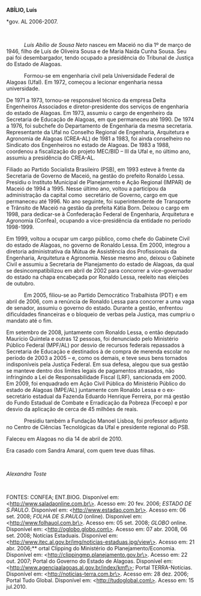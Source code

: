 **ABÍLIO, Luís**

\*gov. AL 2006-2007.

 

            *Luís Abílio de Sousa Neto* nasceu em Maceió no dia 1º de
março de 1946, filho de Luís de Oliveira Sousa e de Maria Naida Cunha
Sousa. Seu pai foi desembargador, tendo ocupado a presidência do
Tribunal de Justiça do Estado de Alagoas.

            Formou-se em engenharia civil pela Universidade Federal de
Alagoas (Ufal). Em 1972, começou a lecionar engenharia nessa
universidade.

De 1971 a 1973, tornou-se responsável técnico da empresa Delta
Engenheiros Associados e diretor-presidente dos serviços de engenharia
do estado de Alagoas. Em 1973, assumiu o cargo de engenheiro da
Secretaria de Educação de Alagoas, em que permaneceu até 1990. De 1974 a
1976, foi subchefe do Departamento de Engenharia da mesma secretaria.
Representante da Ufal no Conselho Regional de Engenharia, Arquitetura e
Agronomia de Alagoas (CREA-AL) de 1981 a 1983, foi ainda conselheiro no
Sindicato dos Engenheiros no estado de Alagoas. De 1983 a 1988,
coordenou a fiscalização do projeto MEC/BID – III da Ufal e, no último
ano, assumiu a presidência do CREA-AL.

Filiado ao Partido Socialista Brasileiro (PSB), em 1993 esteve à frente
da Secretaria de Governo de Maceió, na gestão do prefeito Ronaldo Lessa.
Presidiu o Instituto Municipal de Planejamento e Ação Regional (IMPAR)
de Maceió de 1994 a 1995. Nesse último ano, voltou a participou da
administração da capital como  secretário de Governo, cargo em que
permaneceu até 1996. No ano seguinte, foi superintendente de Transporte
e Trânsito de Maceió na gestão da prefeita Kátia Born. Deixou o cargo em
1998, para dedicar-se à Confederação Federal de Engenharia, Arquitetura
e Agronomia (Confea), ocupando a vice-presidência da entidade no período
1998-1999.

Em 1999, voltou a ocupar um cargo público, como chefe do Gabinete Civil
do estado de Alagoas, no governo de Ronaldo Lessa. Em 2000, integrou a
diretoria administrativa da Mútua de Assistência dos Profissionais da
Engenharia, Arquitetura e Agronomia. Nesse mesmo ano, deixou o Gabinete
Civil e assumiu a Secretaria de Planejamento do estado de Alagoas, da
qual se desincompatibilizou em abril de 2002 para concorrer a
vice-governador do estado na chapa encabeçada por Ronaldo Lessa,
reeleito nas eleições de outubro.

            Em 2005, filiou-se ao Partido Democrático Trabalhista (PDT)
e em abril de 2006, com a renúncia de Ronaldo Lessa para concorrer a uma
vaga de senador, assumiu o governo do estado. Durante a gestão,
enfrentou dificuldades financeiras e o bloqueio de verbas pela Justiça,
mas cumpriu o mandato até o fim.

Em setembro de 2008, juntamente com Ronaldo Lessa, o então deputado
Maurício Quintela e outras 12 pessoas, foi denunciado pelo Ministério
Público Federal (MPF/AL) por desvio de recursos federais repassados à
Secretaria de Educação e destinados à de compra de merenda escolar no
período de 2003 a 2005 – e, como os demais, e teve seus bens tornados
indisponíveis pela Justiça Federal. Em sua defesa, alegou que sua gestão
se manteve dentro dos limites legais de pagamentos atrasados, não
infringindo a Lei de Responsabilidade Fiscal (LRF), sancionada em 2000.
Em 2009, foi enquadrado em Ação Civil Pública do Ministério Público do
estado de Alagoas (MPE/AL) juntamente com Ronaldo Lessa e o
ex-secretário estadual da Fazenda Eduardo Henrique Ferreira, por má
gestão do Fundo Estadual de Combate e Erradicação da Pobreza (Fecoep) e
por desvio da aplicação de cerca de 45 milhões de reais.

            Presidiu também a Fundação Manoel Lisboa, foi professor
adjunto no Centro de Ciências Tecnológicas da Ufal e presidente regional
do PSB.

Faleceu em Alagoas no dia 14 de abril de 2010.         

Era casado com Sandra Amaral, com quem teve duas filhas.

 

*Alexandra Toste*

 

FONTES: CONFEA; ENT.BIOG. Disponível em:
\<http://www.saladaonline.com.br\>. Acesso em: 20 fev. 2006; *ESTADO DE
S.PAULO*. Disponível em: \<http://www.estadao.com.br\>. Acesso em: 06
set. 2008; *FOLHA DE S.PAULO* (online). Disponível em:
\<http://www.folhauol.com.br\>. Acesso em: 05 set. 2008; *GLOBO* online.
Disponível em: \<http://oglobo.globo.com\>. Acesso em: 07 abr. 2008, 06
set. 2008; Notícias Estaduais. Disponível em:
\<http://www.itec.al.gov.br/img/noticias-estaduas.jpg/view\>. Acesso em:
21 abr. 2006;** ortal Clipping do Ministério do Planejamento/Economia.
Disponível em: \<http://clippingmp.planejamento.gov.br\>. Acesso em: 22
out. 2007; Portal do Governo do Estado de Alagoas. Disponível em:
\<http://www.agenciaalagoas.al.gov.br/index/kmf\>; Portal
TERRA-Notícias. Disponível em: \<http://noticias-terra.com.br\>. Acesso
em: 28 dez. 2006; Portal Tudo Global. Disponível em:
\<http://tudoglobal.com\>. Acesso em: 15 jul.2010.

 
